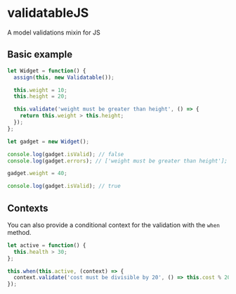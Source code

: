 # validatableJS
A model validations mixin for JS

## Basic example

```javascript
let Widget = function() {
  assign(this, new Validatable());

  this.weight = 10;
  this.height = 20;

  this.validate('weight must be greater than height', () => {
    return this.weight > this.height;
  });
};

let gadget = new Widget();

console.log(gadget.isValid); // false
console.log(gadget.errors); // ['weight must be greater than height'];

gadget.weight = 40;

console.log(gadget.isValid); // true
```

## Contexts

You can also provide a conditional context for the validation with the `when`
method.

```javascript
let active = function() {
  this.health > 30;
};

this.when(this.active, (context) => {
  context.validate('cost must be divisible by 20', () => this.cost % 20 === 0);
});
```
